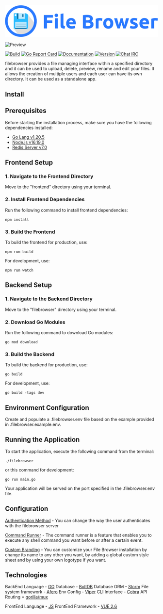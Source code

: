<p align="center">
  <img src="https://raw.githubusercontent.com/filebrowser/logo/master/banner.png" width="550"/>
</p>

![Preview](https://user-images.githubusercontent.com/5447088/50716739-ebd26700-107a-11e9-9817-14230c53efd2.gif)

[![Build](https://github.com/filebrowser/filebrowser/actions/workflows/main.yaml/badge.svg)](https://github.com/filebrowser/filebrowser/actions/workflows/main.yaml)
[![Go Report Card](https://goreportcard.com/badge/github.com/filebrowser/filebrowser?style=flat-square)](https://goreportcard.com/report/github.com/filebrowser/filebrowser)
[![Documentation](https://img.shields.io/badge/godoc-reference-blue.svg?style=flat-square)](http://godoc.org/github.com/filebrowser/filebrowser)
[![Version](https://img.shields.io/github/release/filebrowser/filebrowser.svg?style=flat-square)](https://github.com/filebrowser/filebrowser/releases/latest)
[![Chat IRC](https://img.shields.io/badge/freenode-%23filebrowser-blue.svg?style=flat-square)](http://webchat.freenode.net/?channels=%23filebrowser)

filebrowser provides a file managing interface within a specified directory and it can be used to upload, delete, preview, rename and edit your files. It allows the creation of multiple users and each user can have its own directory. It can be used as a standalone app.

## Install

## Prerequisites

Before starting the installation process, make sure you have the following dependencies installed:

- [Go Lang v1.20.5](https://go.dev/dl/)
- [Node.js v16.19.0](https://nodejs.org/uk/blog/release/v16.19.0)
- [Redis Server v7.0](https://redis.io/download/)

## Frontend Setup
### 1. Navigate to the Frontend Directory
Move to the "frontend" directory using your terminal.

### 2. Install Frontend Dependencies
Run the following command to install frontend dependencies:
```shell
npm install
```

### 3. Build the Frontend
To build the frontend for production, use:
```shell
npm run build
```
For development, use:
```shell
npm run watch
```

## Backend Setup

### 1. Navigate to the Backend Directory
Move to the "filebrowser" directory using your terminal.

### 2. Download Go Modules
Run the following command to download Go modules:
```shell
go mod download
```

### 3. Build the Backend
To build the backend for production, use:
```shell
go build
```

For development, use:
```shell
go build -tags dev
```

## Environment Configuration

Create and populate a .filebrowser.env file based on the example provided in .filebrowser.example.env.

## Running the Application

To start the application, execute the following command from the terminal:
```shell
./filebrowser
```
or this command for development:
```shell
go run main.go
```
Your application will be served on the port specified in the .filebrowser.env file.


## Configuration

[Authentication Method](https://filebrowser.org/configuration/authentication-method) - You can change the way the user authenticates with the filebrowser server

[Command Runner](https://filebrowser.org/configuration/command-runner) - The command runner is a feature that enables you to execute any shell command you want before or after a certain event.

[Custom Branding](https://filebrowser.org/configuration/custom-branding) - You can customize your File Browser installation by change its name to any other you want, by adding a global custom style sheet and by using your own logotype if you want.

## Technologies

BackEnd Language - [GO](https://go.dev/)
Database - [BoltDB](https://github.com/boltdb/bolt)
Database ORM - [Storm](https://github.com/asdine/storm)
File system framework - [Afero](https://github.com/spf13/afero)
Env Config - [Viper](https://github.com/spf13/viper)
CLI Interface - [Cobra](https://github.com/spf13/cobra)
API Routing = [gorilla/mux](https://github.com/gorilla/mux)


FrontEnd Language - [JS](https://developer.mozilla.org/en-US/docs/Web/JavaScript)
FrontEnd Framework - [VUE 2.6](https://v2.vuejs.org/)
